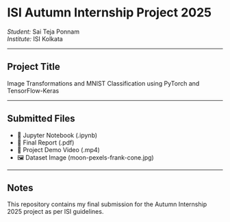 # ISI Autumn Internship Project 2025

*Student:* Sai Teja Ponnam  
*Institute:* ISI Kolkata  

---

## Project Title
Image Transformations and MNIST Classification using PyTorch and TensorFlow-Keras

---

## Submitted Files
- 📓 Jupyter Notebook (.ipynb)
- 📑 Final Report (.pdf)
- 🎥 Project Demo Video (.mp4)
- 🖼 Dataset Image (moon-pexels-frank-cone.jpg)

---

## Notes
This repository contains my final submission for the Autumn Internship 2025 project as per ISI guidelines.
